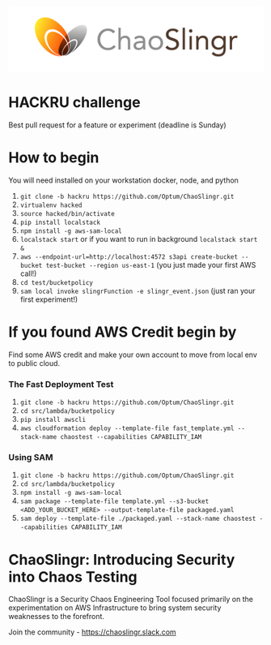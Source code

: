 ![ChaoSlingr Diagram](./docs/choas.jpg)

# HACKRU challenge
Best pull request for a feature or experiment (deadline is Sunday)

# How to begin
You will need installed on your workstation docker, node, and python
1. `git clone -b hackru https://github.com/Optum/ChaoSlingr.git`
2. `virtualenv hacked`
3. `source hacked/bin/activate`
4. `pip install localstack`
5. `npm install -g aws-sam-local`
6. `localstack start` or if you want to run in background `localstack start &`
7. `aws --endpoint-url=http://localhost:4572 s3api create-bucket --bucket test-bucket --region us-east-1` (you just made your first AWS call!)
8. `cd test/bucketpolicy`
9. `sam local invoke slingrFunction -e slingr_event.json` (just ran your first experiment!)

# If you found AWS Credit begin by
Find some AWS credit and make your own account to move from local env to public cloud. 

### The Fast Deployment Test
1. `git clone -b hackru https://github.com/Optum/ChaoSlingr.git`
2. `cd src/lambda/bucketpolicy`
3. `pip install awscli`
4. `aws cloudformation deploy --template-file fast_template.yml --stack-name chaostest --capabilities CAPABILITY_IAM`

### Using SAM
1. `git clone -b hackru https://github.com/Optum/ChaoSlingr.git`
2. `cd src/lambda/bucketpolicy`
3. `npm install -g aws-sam-local`
4. `sam package --template-file template.yml --s3-bucket <ADD_YOUR_BUCKET_HERE> --output-template-file packaged.yaml`
5. `sam deploy --template-file ./packaged.yaml --stack-name chaostest --capabilities CAPABILITY_IAM`

# ChaoSlingr: Introducing Security into Chaos Testing
ChaoSlingr is a Security Chaos Engineering Tool focused primarily on the experimentation on AWS Infrastructure to bring system security weaknesses to the forefront.

Join the community - https://chaoslingr.slack.com

